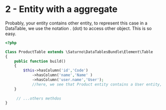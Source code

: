 2 - Entity with a aggregate
============================================

Probably, your entity contains other entity, to represent this case in a DataTable, we use the notation . (dot) to access other object.
This is so easy.

```php
<?php

Class ProductTable extends \Saturno\DataTablesBundle\Element\Table
{
    public function build()
    {
        $this->hasColumn('id','Code')
            ->hasColumn('name','Name' )
            ->hasColumn('user.name','User'); 
            //here, we see that Product entity contains a User entity, and this table will show User's name 
    }
     
     // ...others methdos
}


```